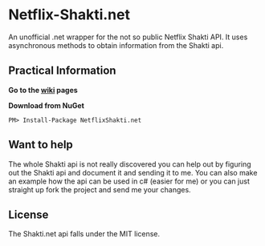 # Netflix-Shakti.net
An unofficial .net wrapper for the not so public Netflix Shakti API.
It uses asynchronous methods to obtain information from the Shakti api.

## Practical Information
**Go to the [wiki](https://github.com/WatcherWhale/Netflix-Shakti.net/wiki) pages**

**Download from NuGet**
```
PM> Install-Package NetflixShakti.net
```

## Want to help
The whole Shakti api is not really discovered you can help out by figuring out the Shakti api and document it and sending it to me. You can also make an example how the api can be used in c# (easier for me) or you can just straight up fork the project and send me your changes.

## License
The Shakti.net api falls under the MIT license.
